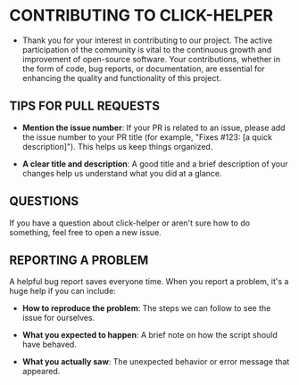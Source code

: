 # CONTRIBUTING TO CLICK-HELPER

- Thank you for your interest in contributing to our project. The active participation of the community is vital to the continuous growth and improvement of open-source software. Your contributions, whether in the form of code, bug reports, or documentation, are essential for enhancing the quality and functionality of this project.

## TIPS FOR PULL REQUESTS

- **Mention the issue number**: If your PR is related to an issue, please add the issue number to your PR title (for example, "Fixes #123: [a quick description]"). This helps us keep things organized.

- **A clear title and description**: A good title and a brief description of your changes help us understand what you did at a glance.

## QUESTIONS

If you have a question about click-helper or aren't sure how to do something, feel free to open a new issue.

## REPORTING A PROBLEM

A helpful bug report saves everyone time. When you report a problem, it's a huge help if you can include:

- **How to reproduce the problem**: The steps we can follow to see the issue for ourselves.

- **What you expected to happen**: A brief note on how the script should have behaved.

- **What you actually saw**: The unexpected behavior or error message that appeared.